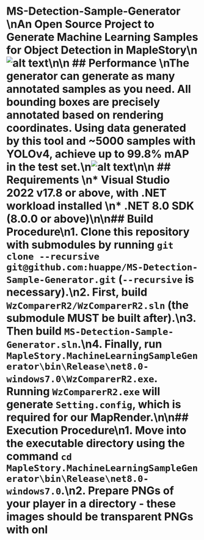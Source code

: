 # MS-Detection-Sample-Generator \nAn Open Source Project to Generate Machine Learning Samples for Object Detection in MapleStory\n![alt text](https://github.com/huappe/MS-Detection-Sample-Generator/blob/main/pictures/result.png)\n\n ## Performance \nThe generator can generate as many annotated samples as you need. All bounding boxes are precisely annotated based on rendering coordinates. Using data generated by this tool and ~5000 samples with YOLOv4, achieve up to 99.8% mAP in the test set.\n![alt text](https://github.com/huappe/MS-Detection-Sample-Generator/blob/main/pictures/chart_yolov4-custom.png)\n\n ## Requirements \n* Visual Studio 2022 v17.8 or above, with .NET workload installed \n* .NET 8.0 SDK (8.0.0 or above)\n\n## Build Procedure\n1. Clone this repository with submodules by running `git clone --recursive git@github.com:huappe/MS-Detection-Sample-Generator.git` (`--recursive` is necessary).\n2. First, build `WzComparerR2/WzComparerR2.sln` (the submodule MUST be built after).\n3. Then build `MS-Detection-Sample-Generator.sln`.\n4. Finally, run `MapleStory.MachineLearningSampleGenerator\bin\Release\net8.0-windows7.0\WzComparerR2.exe`. Running `WzComparerR2.exe` will generate `Setting.config`, which is required for our MapRender.\n\n## Execution Procedure\n1. Move into the executable directory using the command `cd MapleStory.MachineLearningSampleGenerator\bin\Release\net8.0-windows7.0`.\n2. Prepare PNGs of your player in a directory - these images should be transparent PNGs with onl